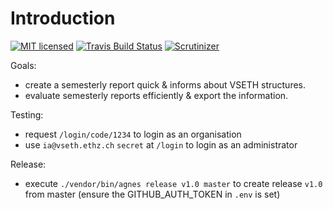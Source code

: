 Introduction
======
[![MIT licensed](https://img.shields.io/badge/license-MIT-blue.svg)](./LICENSE) 
[![Travis Build Status](https://travis-ci.com/famoser/vseth-musikzimmer-pay.svg?branch=master)](https://travis-ci.com/famoser/vseth-musikzimmer-pay)
[![Scrutinizer](https://scrutinizer-ci.com/g/famoser/vseth-musikzimmer-pay/badges/quality-score.png?b=master)](https://scrutinizer-ci.com/g/famoser/vseth-musikzimmer-pay)

Goals:
 - create a semesterly report quick & informs about VSETH structures.
 - evaluate semesterly reports efficiently & export the information.
 
Testing:
 - request `/login/code/1234` to login as an organisation
 - use `ia@vseth.ethz.ch` `secret` at `/login` to login as an administrator

Release:
 - execute `./vendor/bin/agnes release v1.0 master` to create release `v1.0` from master (ensure the GITHUB_AUTH_TOKEN in `.env` is set)
